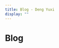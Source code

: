 ```yaml
---
title: Blog - Deng Yuxi
display: ""
---
```


<div class="prose m-auto mb-8 select-none">
    <h1 class="mb-0">
        Blog
    </h1>
</div>

<BlogList />
